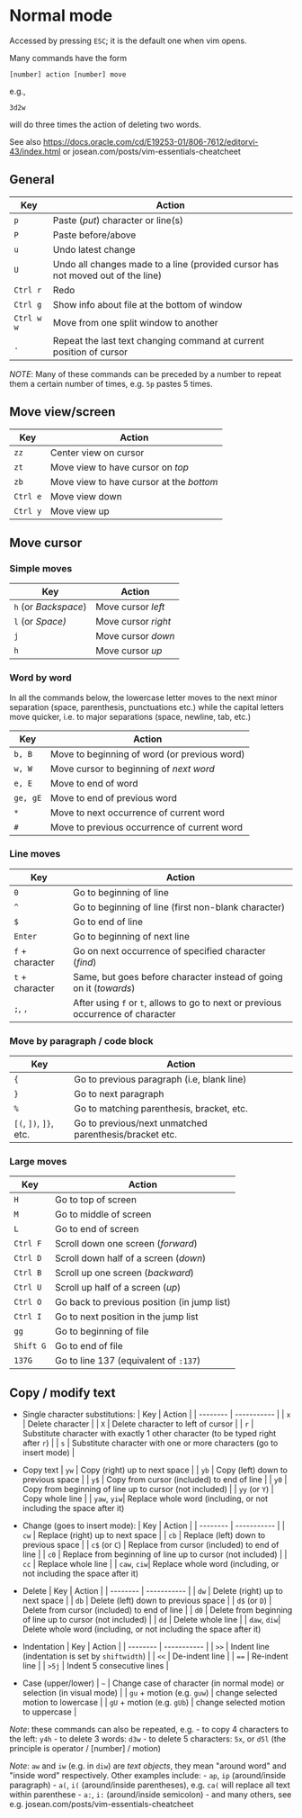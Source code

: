 # Normal mode

Accessed by pressing `ESC`;
it is the default one when vim opens.

Many commands have the form
```
[number] action [number] move
```
e.g., 
```
3d2w
```
will do three times the action of deleting two words.

See also
https://docs.oracle.com/cd/E19253-01/806-7612/editorvi-43/index.html
or
josean.com/posts/vim-essentials-cheatcheet


## General

| Key | Action |
| -------- | ----------- |
| `p` | Paste (*put*) character or line(s) |
| `P` | Paste before/above |
| `u` | Undo latest change |
| `U` | Undo all changes made to a line (provided cursor has not moved out of the line) |
| `Ctrl r` | Redo |
| `Ctrl g` | Show info about file at the bottom of window |
| `Ctrl w w` | Move from one split window to another |
| `.` | Repeat the last text changing command at current position of cursor |


*NOTE*: Many of these commands can be preceded by a number to repeat them a certain number of times, e.g. `5p` pastes 5 times.


## Move view/screen

| Key | Action |
| --- | ------ |
| `zz` | Center view on cursor |
| `zt` | Move view to have cursor on *top* |
| `zb` | Move view to have cursor at the *bottom* |
| `Ctrl e` | Move view down |
| `Ctrl y` | Move view up |


## Move cursor

### Simple moves

| Key | Action |
| -------- | ----------- |
| `h` (or *Backspace*) | Move cursor *left* |
| `l` (or *Space)*| Move cursor *right* |
| `j` | Move cursor *down* |
| `h` | Move cursor *up* |

### Word by word

In all the commands below, the lowercase letter moves to the next minor separation (space, parenthesis, punctuations etc.)
while the capital letters move quicker, i.e. to major separations (space, newline, tab, etc.)

| Key | Action |
| -------- | ----------- |
| `b, B` | Move to beginning of word (or previous word) |
| `w, W` | Move cursor to beginning of *next word* |
| `e, E` | Move to end of word |
| `ge, gE` | Move to end of previous word |
| `*` | Move to next occurrence of current word |
| `#` | Move to previous occurrence of current word |

### Line moves

| Key | Action |
| -------- | ----------- |
| `0` | Go to beginning of line |
| `^` | Go to beginning of line (first non-blank character) |
| `$` | Go to end of line |
| `Enter` | Go to beginning of next line |
| `f` + character | Go on next occurrence of specified character (*find*) |
| `t` + character | Same, but goes before character instead of going on it (*towards*) |
| `;`, `,` | After using `f` or `t`, allows to go to next or previous occurrence of character |

### Move by paragraph / code block

| Key | Action |
| --- | ------ |
| `{` | Go to previous paragraph (i.e, blank line) |
| `}` | Go to next paragraph |
| `%` | Go to matching parenthesis, bracket, etc. |
| `[(`, `])`, `]}`, etc. | Go to previous/next unmatched parenthesis/bracket etc. |

### Large moves

| Key | Action |
| -------- | ----------- |
| `H` | Go to top of screen |
| `M` | Go to middle of screen |
| `L` | Go to end of screen |
| `Ctrl F` | Scroll down one screen (*forward*) |
| `Ctrl D` | Scroll down half of a screen (*down*) |
| `Ctrl B` | Scroll up one screen (*backward*) |
| `Ctrl U` | Scroll up half of a screen (*up*) |
| `Ctrl O` | Go back to previous position (in jump list) |
| `Ctrl I` | Go to next position in the jump list |
| `gg` | Go to beginning of file |
| `Shift G` | Go to end of file |
| `137G` | Go to line 137 (equivalent of `:137`) |


## Copy / modify text

- Single character substitutions:
    | Key | Action |
    | -------- | ----------- |
    | `x` | Delete character |
    | `X` | Delete character to left of cursor |
    | `r` | Substitute character with exactly 1 other character (to be typed right after `r`) |
    | `s` | Substitute character with one or more characters (go to insert mode) |

- Copy text
    | `yw` | Copy (right) up to next space |
    | `yb` | Copy (left) down to previous space |
    | `y$` | Copy from cursor (included) to end of line |
    | `y0` | Copy from beginning of line up to cursor (not included) |
    | `yy` (or `Y`) | Copy whole line |
    | `yaw`, `yiw`| Replace whole word (including, or not including the space after it)

- Change (goes to insert mode):
    | Key | Action |
    | -------- | ----------- |
    | `cw` | Replace (right) up to next space |
    | `cb` | Replace (left) down to previous space |
    | `c$` (or `C`) | Replace from cursor (included) to end of line |
    | `c0` | Replace from beginning of line up to cursor (not included) |
    | `cc` | Replace whole line |
    | `caw`, `ciw`| Replace whole word (including, or not including the space after it)

- Delete
    | Key | Action |
    | -------- | ----------- |
    | `dw` | Delete (right) up to next space |
    | `db` | Delete (left) down to previous space |
    | `d$` (or `D`) | Delete from cursor (included) to end of line |
    | `d0` | Delete from beginning of line up to cursor (not included) |
    | `dd` | Delete whole line |
    | `daw`, `diw`| Delete whole word (including, or not including the space after it)

- Indentation
    | Key | Action |
    | -------- | ----------- |
    | `>>` | Indent line (indentation is set by `shiftwidth`) |
    | `<<` | De-indent line |
    | `==` | Re-indent line |
    | `>5j` | Indent 5 consecutive lines |

- Case (upper/lower)
    | `~` | Change case of character (in normal mode) or selection (in visual mode) |
    | `gu` + motion (e.g. `guw`) | change selected motion to lowercase |
    | `gU` + motion (e.g. `gUb`) | change selected motion to uppercase |

*Note*: these commands can also be repeated, e.g.
    - to copy 4 characters to the left: `y4h`
    - to delete 3 words: `d3w`
    - to delete 5 characters: `5x`, or `d5l`
    (the principle is operator / [number] / motion)

*Note*: `aw` and `iw` (e.g. in `diw`) are *text objects*, they mean "around word" and "inside word" respectively. Other examples include:
    - `ap`, `ip` (around/inside paragraph)
    - `a(`, `i(` (around/inside parentheses), e.g. `ca(` will replace all text within parenthese
    - `a:`, `i:` (around/inside semicolon)
    - and many others, see e.g. josean.com/posts/vim-essentials-cheatcheet

